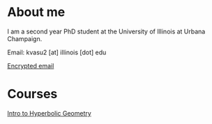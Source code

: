 # About me

I am a second year PhD student at the University of Illinois at Urbana Champaign.

Email: kvasu2 [at] illinois [dot] edu

[Encrypted email](enc_contact.html)

# Courses


[Intro to Hyperbolic Geometry](https://k3iseries.github.io/homepage/2020-HG/course.html)
